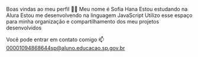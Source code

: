 Boas vindas ao meu perfil 💙💙
Meu nome é Sofia Hana
Estou estudando na Alura
Estou me desenvolvendo na linguagem JavaScript
Utilizo esse espaço para minha organização e compartilhamento dos meu projetos desenvolvidos

Você pode entrar em contato comigo 📫
00001094868644sp@aluno.educacao.sp.gov.br
